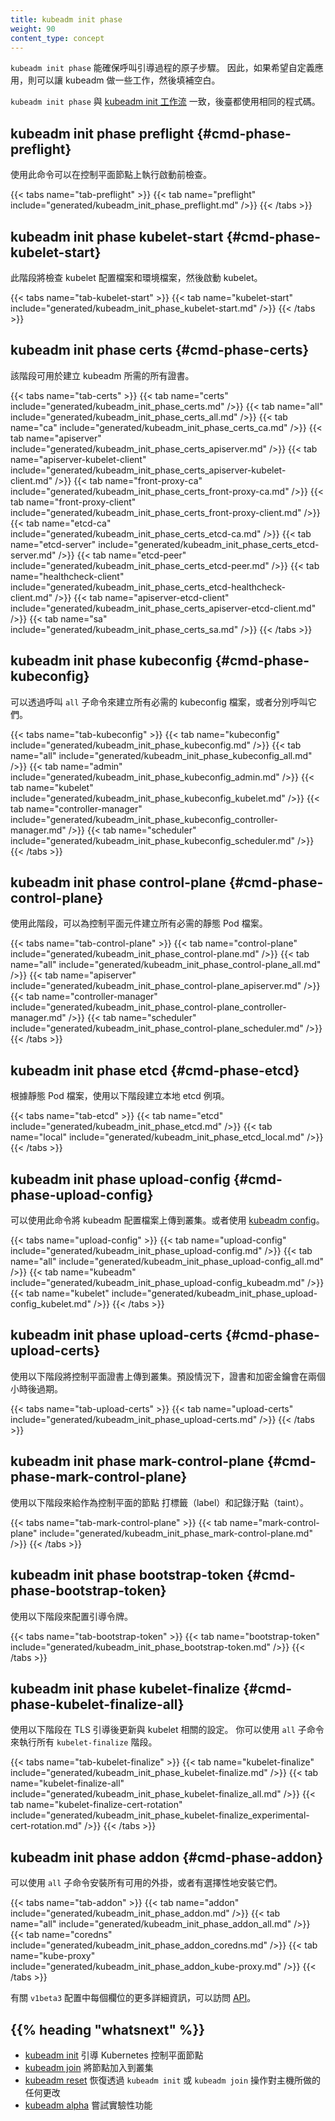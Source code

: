 ```yaml
---
title: kubeadm init phase
weight: 90
content_type: concept
---
```

<!--
title: kubeadm init phase
weight: 90
content_type: concept
-->

<!--
`kubeadm init phase` enables you to invoke atomic steps of the bootstrap process.
Hence, you can let kubeadm do some of the work and you can fill in the gaps
if you wish to apply customization.
-->
`kubeadm init phase` 能確保呼叫引導過程的原子步驟。
因此，如果希望自定義應用，則可以讓 kubeadm 做一些工作，然後填補空白。

<!--
`kubeadm init phase` is consistent with the [kubeadm init workflow](/docs/reference/setup-tools/kubeadm/kubeadm-init/#init-workflow),
and behind the scene both use the same code.
-->
`kubeadm init phase` 與 [kubeadm init 工作流](/zh-cn/docs/reference/setup-tools/kubeadm/kubeadm-init/#init-workflow)
一致，後臺都使用相同的程式碼。

<!--
## kubeadm init phase preflight {#cmd-phase-preflight}
-->
## kubeadm init phase preflight {#cmd-phase-preflight}

<!--
Using this command you can execute preflight checks on a control-plane node.
-->
使用此命令可以在控制平面節點上執行啟動前檢查。

{{< tabs name="tab-preflight" >}}
{{< tab name="preflight" include="generated/kubeadm_init_phase_preflight.md" />}}
{{< /tabs >}}

<!--
## kubeadm init phase kubelet-start {#cmd-phase-kubelet-start}
-->
## kubeadm init phase kubelet-start {#cmd-phase-kubelet-start}

<!--
This phase will write the kubelet configuration file and environment file and then start the kubelet.
-->
此階段將檢查 kubelet 配置檔案和環境檔案，然後啟動 kubelet。

{{< tabs name="tab-kubelet-start" >}}
{{< tab name="kubelet-start" include="generated/kubeadm_init_phase_kubelet-start.md" />}}
{{< /tabs >}}

<!--
## kubeadm init phase certs {#cmd-phase-certs}
-->
## kubeadm init phase certs {#cmd-phase-certs}

<!--
Can be used to create all required certificates by kubeadm.
-->
該階段可用於建立 kubeadm 所需的所有證書。

{{< tabs name="tab-certs" >}}
{{< tab name="certs" include="generated/kubeadm_init_phase_certs.md" />}}
{{< tab name="all" include="generated/kubeadm_init_phase_certs_all.md" />}}
{{< tab name="ca" include="generated/kubeadm_init_phase_certs_ca.md" />}}
{{< tab name="apiserver" include="generated/kubeadm_init_phase_certs_apiserver.md" />}}
{{< tab name="apiserver-kubelet-client" include="generated/kubeadm_init_phase_certs_apiserver-kubelet-client.md" />}}
{{< tab name="front-proxy-ca" include="generated/kubeadm_init_phase_certs_front-proxy-ca.md" />}}
{{< tab name="front-proxy-client" include="generated/kubeadm_init_phase_certs_front-proxy-client.md" />}}
{{< tab name="etcd-ca" include="generated/kubeadm_init_phase_certs_etcd-ca.md" />}}
{{< tab name="etcd-server" include="generated/kubeadm_init_phase_certs_etcd-server.md" />}}
{{< tab name="etcd-peer" include="generated/kubeadm_init_phase_certs_etcd-peer.md" />}}
{{< tab name="healthcheck-client" include="generated/kubeadm_init_phase_certs_etcd-healthcheck-client.md" />}}
{{< tab name="apiserver-etcd-client" include="generated/kubeadm_init_phase_certs_apiserver-etcd-client.md" />}}
{{< tab name="sa" include="generated/kubeadm_init_phase_certs_sa.md" />}}
{{< /tabs >}}

<!--
## kubeadm init phase kubeconfig {#cmd-phase-kubeconfig}
-->
## kubeadm init phase kubeconfig {#cmd-phase-kubeconfig}

<!--
You can create all required kubeconfig files by calling the `all` subcommand or call them individually.
-->
可以透過呼叫 `all` 子命令來建立所有必需的 kubeconfig 檔案，或者分別呼叫它們。


{{< tabs name="tab-kubeconfig" >}}
{{< tab name="kubeconfig" include="generated/kubeadm_init_phase_kubeconfig.md" />}}
{{< tab name="all" include="generated/kubeadm_init_phase_kubeconfig_all.md" />}}
{{< tab name="admin" include="generated/kubeadm_init_phase_kubeconfig_admin.md" />}}
{{< tab name="kubelet" include="generated/kubeadm_init_phase_kubeconfig_kubelet.md" />}}
{{< tab name="controller-manager" include="generated/kubeadm_init_phase_kubeconfig_controller-manager.md" />}}
{{< tab name="scheduler" include="generated/kubeadm_init_phase_kubeconfig_scheduler.md" />}}
{{< /tabs >}}

<!--
## kubeadm init phase control-plane {#cmd-phase-control-plane}
-->
## kubeadm init phase control-plane {#cmd-phase-control-plane}

<!--
Using this phase you can create all required static Pod files for the control plane components.
-->
使用此階段，可以為控制平面元件建立所有必需的靜態 Pod 檔案。

{{< tabs name="tab-control-plane" >}}
{{< tab name="control-plane" include="generated/kubeadm_init_phase_control-plane.md" />}}
{{< tab name="all" include="generated/kubeadm_init_phase_control-plane_all.md" />}}
{{< tab name="apiserver" include="generated/kubeadm_init_phase_control-plane_apiserver.md" />}}
{{< tab name="controller-manager" include="generated/kubeadm_init_phase_control-plane_controller-manager.md" />}}
{{< tab name="scheduler" include="generated/kubeadm_init_phase_control-plane_scheduler.md" />}}
{{< /tabs >}}


<!--
## kubeadm init phase etcd {#cmd-phase-etcd}
-->
## kubeadm init phase etcd {#cmd-phase-etcd}

<!--
Use the following phase to create a local etcd instance based on a static Pod file.
-->
根據靜態 Pod 檔案，使用以下階段建立本地 etcd 例項。

{{< tabs name="tab-etcd" >}}
{{< tab name="etcd" include="generated/kubeadm_init_phase_etcd.md" />}}
{{< tab name="local" include="generated/kubeadm_init_phase_etcd_local.md" />}}
{{< /tabs >}}


<!--
## kubeadm init phase upload-config {#cmd-phase-upload-config}
-->
## kubeadm init phase upload-config {#cmd-phase-upload-config}

<!--
You can use this command to upload the kubeadm configuration to your cluster.
Alternatively, you can use [kubeadm config](/docs/reference/setup-tools/kubeadm/kubeadm-config/).
-->
可以使用此命令將 kubeadm 配置檔案上傳到叢集。或者使用
[kubeadm config](/zh-cn/docs/reference/setup-tools/kubeadm/kubeadm-config/)。

{{< tabs name="upload-config" >}}
{{< tab name="upload-config" include="generated/kubeadm_init_phase_upload-config.md" />}}
{{< tab name="all" include="generated/kubeadm_init_phase_upload-config_all.md" />}}
{{< tab name="kubeadm" include="generated/kubeadm_init_phase_upload-config_kubeadm.md" />}}
{{< tab name="kubelet" include="generated/kubeadm_init_phase_upload-config_kubelet.md" />}}
{{< /tabs >}}


<!--
## kubeadm init phase upload-certs {#cmd-phase-upload-certs}
-->
## kubeadm init phase upload-certs {#cmd-phase-upload-certs}

<!--
Use the following phase to upload control-plane certificates to the cluster.
By default the certs and encryption key expire after two hours.
-->
使用以下階段將控制平面證書上傳到叢集。預設情況下，證書和加密金鑰會在兩個小時後過期。

{{< tabs name="tab-upload-certs" >}}
{{< tab name="upload-certs" include="generated/kubeadm_init_phase_upload-certs.md" />}}
{{< /tabs >}}


<!--
## kubeadm init phase mark-control-plane {#cmd-phase-mark-control-plane}
-->
## kubeadm init phase mark-control-plane {#cmd-phase-mark-control-plane}

<!--
Use the following phase to label and taint the node as a control plane node.
-->
使用以下階段來給作為控制平面的節點
打標籤（label）和記錄汙點（taint）。

{{< tabs name="tab-mark-control-plane" >}}
{{< tab name="mark-control-plane" include="generated/kubeadm_init_phase_mark-control-plane.md" />}}
{{< /tabs >}}


<!--
## kubeadm init phase bootstrap-token {#cmd-phase-bootstrap-token}
-->
## kubeadm init phase bootstrap-token {#cmd-phase-bootstrap-token}

<!--
Use the following phase to configure bootstrap tokens.
-->
使用以下階段來配置引導令牌。

{{< tabs name="tab-bootstrap-token" >}}
{{< tab name="bootstrap-token" include="generated/kubeadm_init_phase_bootstrap-token.md" />}}
{{< /tabs >}}

## kubeadm init phase kubelet-finalize {#cmd-phase-kubelet-finalize-all}

<!-- 
Use the following phase to update settings relevant to the kubelet after TLS
bootstrap. You can use the `all` subcommand to run all `kubelet-finalize`
phases.
-->
使用以下階段在 TLS 引導後更新與 kubelet 相關的設定。
你可以使用 `all` 子命令來執行所有 `kubelet-finalize` 階段。

{{< tabs name="tab-kubelet-finalize" >}}
{{< tab name="kubelet-finalize" include="generated/kubeadm_init_phase_kubelet-finalize.md" />}}
{{< tab name="kubelet-finalize-all" include="generated/kubeadm_init_phase_kubelet-finalize_all.md" />}}
{{< tab name="kubelet-finalize-cert-rotation" include="generated/kubeadm_init_phase_kubelet-finalize_experimental-cert-rotation.md" />}}
{{< /tabs >}}

<!--
## kubeadm init phase addon {#cmd-phase-addon}
-->
## kubeadm init phase addon {#cmd-phase-addon}

<!--
You can install all the available addons with the `all` subcommand, or
install them selectively.
-->
可以使用 `all` 子命令安裝所有可用的外掛，或者有選擇性地安裝它們。

{{< tabs name="tab-addon" >}}
{{< tab name="addon" include="generated/kubeadm_init_phase_addon.md" />}}
{{< tab name="all" include="generated/kubeadm_init_phase_addon_all.md" />}}
{{< tab name="coredns" include="generated/kubeadm_init_phase_addon_coredns.md" />}}
{{< tab name="kube-proxy" include="generated/kubeadm_init_phase_addon_kube-proxy.md" />}}
{{< /tabs >}}

<!--
For more details on each field in the `v1beta3` configuration you can navigate to our
[API reference pages.](/docs/reference/config-api/kubeadm-config.v1beta3/)
-->
有關 `v1beta3` 配置中每個欄位的更多詳細資訊，可以訪問
[API](/zh-cn/docs/reference/config-api/kubeadm-config.v1beta3/)。

## {{% heading "whatsnext" %}}

<!--
* [kubeadm init](/docs/reference/setup-tools/kubeadm/kubeadm-init/) to bootstrap a Kubernetes control-plane node
* [kubeadm join](/docs/reference/setup-tools/kubeadm/kubeadm-join/) to connect a node to the cluster
* [kubeadm reset](/docs/reference/setup-tools/kubeadm/kubeadm-reset/) to revert any changes made to this host by `kubeadm init` or `kubeadm join`
* [kubeadm alpha](/docs/reference/setup-tools/kubeadm/kubeadm-alpha/) to try experimental functionality
-->
* [kubeadm init](/zh-cn/docs/reference/setup-tools/kubeadm/kubeadm-init/)
  引導 Kubernetes 控制平面節點
* [kubeadm join](/zh-cn/docs/reference/setup-tools/kubeadm/kubeadm-join/)
  將節點加入到叢集
* [kubeadm reset](/zh-cn/docs/reference/setup-tools/kubeadm/kubeadm-reset/)
  恢復透過 `kubeadm init` 或 `kubeadm join` 操作對主機所做的任何更改
* [kubeadm alpha](/zh-cn/docs/reference/setup-tools/kubeadm/kubeadm-alpha/)
  嘗試實驗性功能
